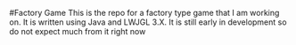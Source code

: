 #Factory Game
This is the repo for a factory type game that I am working on. It is written using Java and LWJGL 3.X. It is still early in development so do not expect much from it right now
